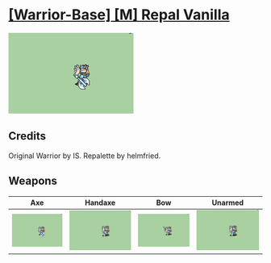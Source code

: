 # [\[Warrior-Base\] \[M\] Repal Vanilla](./%5BWarrior-Base%5D%20%5BM%5D%20Repal%20Vanilla)

<img src="./3.%20Axe/Axe_000.png" alt="[Warrior-Base] [M] Repal Vanilla standing" />

## Credits

Original Warrior by IS.
Repalette by helmfried.

## Weapons


|Axe |Handaxe |Bow |Unarmed |
|  :---: | :---: | :---: | :---: |
| <img alt="Axe animation" src="./3.%20Axe/Axe.gif" /> | <img alt="Handaxe animation" src="./4.%20Handaxe/Handaxe.gif" /> | <img alt="Bow animation" src="./5.%20Bow/Bow.gif" /> | <img alt="Unarmed animation" src="./8.%20Unarmed/Unarmed.gif" /> |
